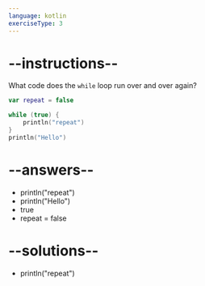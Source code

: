 ```yaml
---
language: kotlin
exerciseType: 3
---
```


# --instructions--

What code does the `while` loop run over and over again?
```kotlin
var repeat = false

while (true) {
    println("repeat")
}
println("Hello")
```

# --answers--

- println("repeat")
- println("Hello")
- true
- repeat = false

# --solutions--

- println("repeat")
